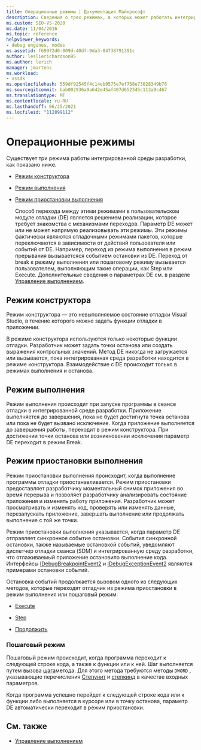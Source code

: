 ```yaml
---
title: Операционные режимы | Документация Майкрософт
description: Сведения о трех режимах, в которых может работать интегрированная среда разработки, в режиме конструктора, режиме выполнения и режиме приостановки.
ms.custom: SEO-VS-2020
ms.date: 11/04/2016
ms.topic: reference
helpviewer_keywords:
- debug engines, modes
ms.assetid: f69972d0-809d-40df-9da3-04738791391c
author: leslierichardson95
ms.author: lerich
manager: jmartens
ms.workload:
- vssdk
ms.openlocfilehash: 559df92545f4c14eb0575e7ef758e73028349b76
ms.sourcegitcommit: bab002936a9a642e45af407d652345c113a9c467
ms.translationtype: MT
ms.contentlocale: ru-RU
ms.lasthandoff: 06/25/2021
ms.locfileid: "112899112"
---
```

# <a name="operational-modes"></a>Операционные режимы
Существует три режима работы интегрированной среды разработки, как показано ниже.

- [Режим конструктора](#vsconoperationalmodesanchor1)

- [Режим выполнения](#vsconoperationalmodesanchor2)

- [Режим приостановки выполнения](#vsconoperationalmodesanchor3)

  Способ перехода между этими режимами в пользовательском модуле отладки (DE) является решением реализации, которое требует знакомства с механизмами переходов. Параметр DE может или не может напрямую реализовывать эти режимы. Эти режимы фактически являются отладочными режимами пакетов, которые переключаются в зависимости от действий пользователя или событий от DE. Например, переход из режима выполнения в режим прерывания вызываетсяся событием остановки из DE. Переход от break к режиму выполнения или пошаговому режиму вызывается пользователем, выполняющим такие операции, как Step или Execute. Дополнительные сведения о параметрах DE см. в разделе [Управление выполнением](../../extensibility/debugger/control-of-execution.md).

## <a name="design-mode"></a><a name="vsconoperationalmodesanchor1"></a> Режим конструктора
 Режим конструктора — это невыполняемое состояние отладки Visual Studio, в течение которого можно задать функции отладки в приложении.

 В режиме конструктора используются только некоторые функции отладки. Разработчик может задать точки останова или создать выражения контрольных значений. Метод DE никогда не загружается или вызывается, пока интегрированная среда разработки находится в режиме конструктора. Взаимодействие с DE происходит только в режимах выполнения и останова.

## <a name="run-mode"></a><a name="vsconoperationalmodesanchor2"></a> Режим выполнения
 Режим выполнения происходит при запуске программы в сеансе отладки в интегрированной среде разработки. Приложение выполняется до завершения, пока не будет достигнута точка останова или пока не будет вызвано исключение. Когда приложение выполняется до завершения работы, переходит в режим конструктора. При достижении точки останова или возникновении исключения параметр DE переходит в режим Break.

## <a name="break-mode"></a><a name="vsconoperationalmodesanchor3"></a> Режим приостановки выполнения
 Режим приостановки выполнения происходит, когда выполнение программы отладки приостанавливается. Режим приостановки предоставляет разработчику моментальный снимок приложения во время перерыва и позволяет разработчику анализировать состояние приложения и изменять работу приложения. Разработчик может просматривать и изменять код, проверять или изменять данные, перезапускать приложение, завершать выполнение или продолжать выполнение с той же точки.

 Режим приостановки выполнения указывается, когда параметр DE отправляет синхронное событие остановки. События синхронной остановки, также называемые остановкой событий, уведомляют диспетчер отладки сеанса (SDM) и интегрированную среду разработки, что отлаживаемый приложение остановило выполнение кода. Интерфейсы [IDebugBreakpointEvent2](../../extensibility/debugger/reference/idebugbreakpointevent2.md) и [IDebugExceptionEvent2](../../extensibility/debugger/reference/idebugexceptionevent2.md) являются примерами остановки событий.

 Остановка событий продолжается вызовом одного из следующих методов, которые переходят отладчик из режима приостановки в режим выполнения или пошаговый режим:

- [Execute](../../extensibility/debugger/reference/idebugprocess3-execute.md)

- [Step](../../extensibility/debugger/reference/idebugprocess3-step.md)

- [Продолжить](../../extensibility/debugger/reference/idebugprocess3-continue.md)

### <a name="step-mode"></a><a name="vsconoperationalmodesanchor4"></a> Пошаговый режим
 Пошаговый режим происходит, когда программа переходит к следующей строке кода, а также к функции или к ней. Шаг выполняется путем вызова [шага](../../extensibility/debugger/reference/idebugprocess3-step.md)метода. Для этого метода требуются методы `DWORD` , указывающие перечисления [Степунит](../../extensibility/debugger/reference/stepunit.md) и [степкинд](../../extensibility/debugger/reference/stepkind.md) в качестве входных параметров.

 Когда программа успешно перейдет к следующей строке кода или к функции либо выполняется в курсоре или в точку останова, параметр DE автоматически переходит в режим приостановки.

## <a name="see-also"></a>См. также
- [Управление выполнением](../../extensibility/debugger/control-of-execution.md)
